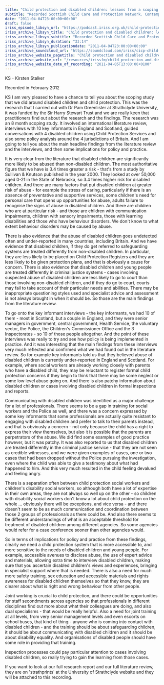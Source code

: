 ```yaml
---
title: "Child protection and disabled children: lessons from a scoping study"
subtitle: "Recorded Scottish Child Care and Protection Network. Contemporary issues in child protection seminar."
date: "2011-04-04T23:00:00+00:00"
draft: false
iriss_episode_libsyn_url: "https://podcast.iriss.org.uk/child-protection-and-disabled-children-lessons-from-a-scoping-study-1"
iriss_archive_libsyn_title: "Child protection and disabled children: lessons from a scoping study"
iriss_archive_libsyn_subtitle: "Recorded Scottish Child Care and Protection Network. Contemporary issues in child protection seminar."
iriss_archive_libsyn_duration: "33:14"
iriss_archive_libsyn_publicationdate: "2011-04-04T23:00:00+00:00"
iriss_archive_soundcloud_url: "https://soundcloud.com/iriss/cicp-child-protection-disabled-children-study-kirsten-stalker"
iriss_archive_website_pagetitle: "Child protection and disabled children: lessons from a scoping study - Kirsten Stalker"
iriss_archive_website_url: "/resources/irissfm/child-protection-and-disabled-children-lessons-scoping-study-kirsten-stalker"
iriss_archive_website_date_of_recording: "2011-04-05T13:00:00+0100"
---
```

KS - Kirsten Stalker

Recorded in February 2012

KS I am very pleased to have a chance to tell you about the scoping study that we did around disabled children and child protection. This was the research that I carried out with Dr Pam Greenlister at Strathclyde University, it was funded by the Sir Harry Stewart Trust and we are really keen that practitioners find out about the research and the findings. The research was an 8 month scoping study. It involved an international literature review, interviews with 10 key informants in England and Scotland, guided conversations with 4 disabled children using Child Protection Services and also some policy analysis around the 4 jurisdictions of Britain. And I am going to tell you about the main headline findings from the literature review and the interviews, and then some implications for policy and practice.

It is very clear from the literature that disabled children are significantly more likely to be abused than non-disabled children. The most authoritative figure that we have is 3.4 times greater a risk - that's from a study by Sullivan & Knutson published in the year 2000. They looked at over 50,000 aged 0-21 in the State of Nebraska, so 3.4 times higher risk for disabled children. And there are many factors that put disabled children at greater risk of abuse - for example the stress of caring, particularly if there is an absence of preventative and supportive services, some children's need for personal care that opens up opportunities for abuse, adults failure to recognise the signs of abuse in disabled children. And there are children who are at particular risk - and those are children with communication impairments, children with sensory impairments, those with learning disabilities and those who have behaviour disorders. We don't know to what extent behaviour disorders may be caused by abuse.

There is also evidence that the abuse of disabled children goes undetected often and under-reported in many countries, including Britain. And we have evidence that disabled children, if they do get referred to safeguarding systems are treated differently from non-disabled children. In particular, they are less likely to be placed on Child Protection Registers and they are less likely to be given protection plans, and that is obviously a cause for concern. There is also evidence that disabled children and young people are treated differently in criminal justice systems - cases involving suspected abuse of disabled children are less likely to go to court than those involving non-disabled children, and if they do go to court, courts may fail to take account of their particular needs and abilities. There may be inappropriate questioning styles used and specialist advice and assessment is not always brought in when it should be. So those are the main findings from the literature review.

To go onto the key informant interviews - the key informants, we had 10 of them - most in Scotland, but a couple in England, and they were senior managers in government, central government, Health Service, the voluntary sector, the Police, the Children's Commissioner Office and the 3 Inspectorates - so 10 of those people altogether. And the point of these interviews was really to try and see how policy is being implemented in practice. And it was interesting that the main findings from these interviews very much reflected and confirmed what we had found out in the literature review. So for example key informants told us that they believed abuse of disabled children is currently under-reported in England and Scotland. For example, where social workers are already working closely with parents who have a disabled child, they may be reluctant to register formal child protection concerns if they begin to think that there may be some neglect or some low level abuse going on. And there is also patchy information about disabled children or cases involving disabled children in formal inspections and reports.

Communicating with disabled children was identified as a major challenge for a lot of professionals. There seems to be a gap in training for social workers and the Police as well, and there was a concern expressed by some key informants that some professionals are actually quite resistant to engaging with disabled children and prefer to talk to their parents instead, and that is obviously a concern - not only because the child has a right to express their view themselves, but also it is possible that the parents are perpetrators of the abuse. We did find some examples of good practice however, but it was patchy. It was also reported to us that disabled children are treated differently in the criminal justice service - that they are not seen as credible witnesses, and we were given examples of cases, one or two cases that had been dropped without the Police pursuing the investigation, even where the child was able to give a testimony about what had happened to him. And this very much resulted in the child feeling devalued and feeling angry.

There is a separation often between child protection social workers and children's disability social workers, so although both have a lot of expertise in their own areas, they are not always so well up on the other - so children with disability social workers don't know a lot about child protection on the whole ... obviously there will be exceptions, and vice versa - and there doesn't seem to be as much communication and coordination between those 2 groups of professionals as there could be. And also there seems to be different understandings of what is an acceptable threshold for treatment of disabled children among different agencies. So some agencies would refer for a case conference sooner than other agencies would.

So in terms of implications for policy and practice from these findings, clearly we need a child protection system that is more accessible to, and more sensitive to the needs of disabled children and young people. For example, accessible avenues to disclose abuse, the use of expert advice and materials, allowing extra time to interview disabled children, making sure that you ascertain disabled children's views and experiences, bringing in specialist support where that is needed. There is also a need for much more safety training, sex education and accessible materials and rights awareness for disabled children themselves so that they know, they are clearer about what is right and wrong behaviour from other people.

Joint working is crucial to child protection, and there could be opportunities for staff secondments across agencies so that professionals in different disciplines find out more about what their colleagues are doing, and also dual specialisms - that would be really helpful. Also a need for joint training at all levels, from very senior management levels and even escorts on school buses, that kind of thing - anyone who is coming into contact with disabled children - and the training should be about safeguarding children, it should be about communicating with disabled children and it should be about disability equality. And organisations of disabled people should have some role in providing that training.

Inspection processes could pay particular attention to cases involving disabled children, so really trying to gain the learning from those cases.

If you want to look at our full research report and our full literature review, they are on 'strathprints' at the University of Strathclyde website and they will be attached to this recording.